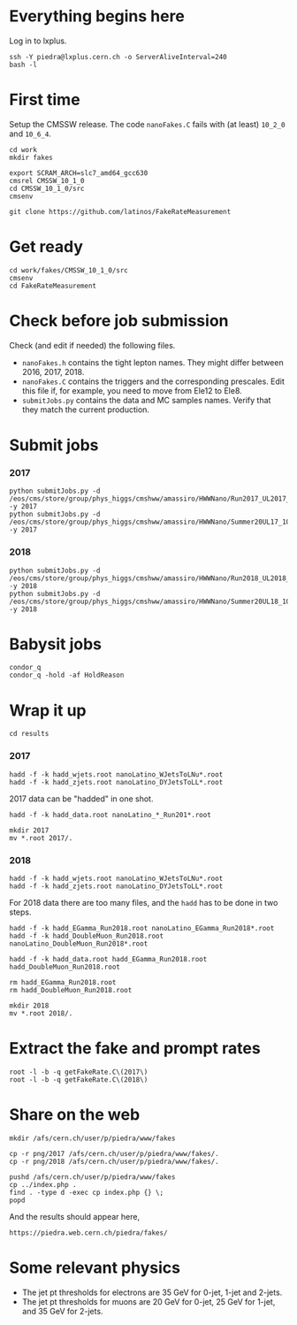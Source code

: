 # Everything begins here

Log in to lxplus.

    ssh -Y piedra@lxplus.cern.ch -o ServerAliveInterval=240
    bash -l

# First time

Setup the CMSSW release. The code `nanoFakes.C` fails with (at least) `10_2_0` and `10_6_4`.

    cd work
    mkdir fakes

    export SCRAM_ARCH=slc7_amd64_gcc630
    cmsrel CMSSW_10_1_0
    cd CMSSW_10_1_0/src
    cmsenv

    git clone https://github.com/latinos/FakeRateMeasurement

# Get ready

    cd work/fakes/CMSSW_10_1_0/src
    cmsenv
    cd FakeRateMeasurement

# Check before job submission

Check (and edit if needed) the following files.

   * `nanoFakes.h` contains the tight lepton names. They might differ between 2016, 2017, 2018.
   * `nanoFakes.C` contains the triggers and the corresponding prescales. Edit this file if, for example, you need to move from Ele12 to Ele8.
   * `submitJobs.py` contains the data and MC samples names. Verify that they match the current production.

# Submit jobs

### 2017

    python submitJobs.py -d /eos/cms/store/group/phys_higgs/cmshww/amassiro/HWWNano/Run2017_UL2017_nAODv9_Full2017v9/DATAl1loose2017v9__fakeSel/ -y 2017
    python submitJobs.py -d /eos/cms/store/group/phys_higgs/cmshww/amassiro/HWWNano/Summer20UL17_106x_nAODv9_Full2017v9/MCl1loose2017v9__fakeSelKinMC/ -y 2017

### 2018

    python submitJobs.py -d /eos/cms/store/group/phys_higgs/cmshww/amassiro/HWWNano/Run2018_UL2018_nAODv9_Full2018v9/DATAl1loose2018v9__fakeSel -y 2018
    python submitJobs.py -d /eos/cms/store/group/phys_higgs/cmshww/amassiro/HWWNano/Summer20UL18_106x_nAODv9_Full2018v9/MCl1loose2018v9__fakeSelKinMC/ -y 2018

# Babysit jobs

    condor_q
    condor_q -hold -af HoldReason

# Wrap it up

    cd results

### 2017

    hadd -f -k hadd_wjets.root nanoLatino_WJetsToLNu*.root
    hadd -f -k hadd_zjets.root nanoLatino_DYJetsToLL*.root

2017 data can be "hadded" in one shot.

    hadd -f -k hadd_data.root nanoLatino_*_Run201*.root

    mkdir 2017
    mv *.root 2017/.

### 2018

    hadd -f -k hadd_wjets.root nanoLatino_WJetsToLNu*.root
    hadd -f -k hadd_zjets.root nanoLatino_DYJetsToLL*.root

For 2018 data there are too many files, and the `hadd` has to be done in two steps.

    hadd -f -k hadd_EGamma_Run2018.root nanoLatino_EGamma_Run2018*.root
    hadd -f -k hadd_DoubleMuon_Run2018.root nanoLatino_DoubleMuon_Run2018*.root

    hadd -f -k hadd_data.root hadd_EGamma_Run2018.root hadd_DoubleMuon_Run2018.root

    rm hadd_EGamma_Run2018.root
    rm hadd_DoubleMuon_Run2018.root

    mkdir 2018
    mv *.root 2018/.

# Extract the fake and prompt rates

    root -l -b -q getFakeRate.C\(2017\)
    root -l -b -q getFakeRate.C\(2018\)

# Share on the web

    mkdir /afs/cern.ch/user/p/piedra/www/fakes

    cp -r png/2017 /afs/cern.ch/user/p/piedra/www/fakes/.
    cp -r png/2018 /afs/cern.ch/user/p/piedra/www/fakes/.

    pushd /afs/cern.ch/user/p/piedra/www/fakes
    cp ../index.php .
    find . -type d -exec cp index.php {} \;
    popd

And the results should appear here,

    https://piedra.web.cern.ch/piedra/fakes/

# Some relevant physics

   * The jet pt thresholds for electrons are 35 GeV for 0-jet, 1-jet and 2-jets.
   * The jet pt thresholds for muons are 20 GeV for 0-jet, 25 GeV for 1-jet, and 35 GeV for 2-jets.